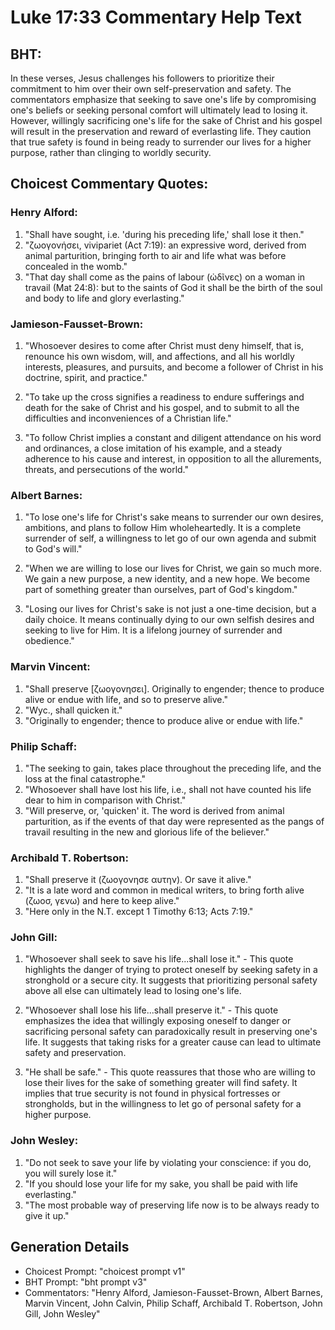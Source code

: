 # Luke 17:33 Commentary Help Text

## BHT:
In these verses, Jesus challenges his followers to prioritize their commitment to him over their own self-preservation and safety. The commentators emphasize that seeking to save one's life by compromising one's beliefs or seeking personal comfort will ultimately lead to losing it. However, willingly sacrificing one's life for the sake of Christ and his gospel will result in the preservation and reward of everlasting life. They caution that true safety is found in being ready to surrender our lives for a higher purpose, rather than clinging to worldly security.

## Choicest Commentary Quotes:
### Henry Alford:
1. "Shall have sought, i.e. 'during his preceding life,' shall lose it then."
2. "ζωογονήσει, vivipariet (Act 7:19): an expressive word, derived from animal parturition, bringing forth to air and life what was before concealed in the womb."
3. "That day shall come as the pains of labour (ὠδῖνες) on a woman in travail (Mat 24:8): but to the saints of God it shall be the birth of the soul and body to life and glory everlasting."

### Jamieson-Fausset-Brown:
1. "Whosoever desires to come after Christ must deny himself, that is, renounce his own wisdom, will, and affections, and all his worldly interests, pleasures, and pursuits, and become a follower of Christ in his doctrine, spirit, and practice."

2. "To take up the cross signifies a readiness to endure sufferings and death for the sake of Christ and his gospel, and to submit to all the difficulties and inconveniences of a Christian life."

3. "To follow Christ implies a constant and diligent attendance on his word and ordinances, a close imitation of his example, and a steady adherence to his cause and interest, in opposition to all the allurements, threats, and persecutions of the world."

### Albert Barnes:
1. "To lose one's life for Christ's sake means to surrender our own desires, ambitions, and plans to follow Him wholeheartedly. It is a complete surrender of self, a willingness to let go of our own agenda and submit to God's will."

2. "When we are willing to lose our lives for Christ, we gain so much more. We gain a new purpose, a new identity, and a new hope. We become part of something greater than ourselves, part of God's kingdom."

3. "Losing our lives for Christ's sake is not just a one-time decision, but a daily choice. It means continually dying to our own selfish desires and seeking to live for Him. It is a lifelong journey of surrender and obedience."

### Marvin Vincent:
1. "Shall preserve [ζωογονησει]. Originally to engender; thence to produce alive or endue with life, and so to preserve alive." 
2. "Wyc., shall quicken it." 
3. "Originally to engender; thence to produce alive or endue with life."

### Philip Schaff:
1. "The seeking to gain, takes place throughout the preceding life, and the loss at the final catastrophe."
2. "Whosoever shall have lost his life, i.e., shall not have counted his life dear to him in comparison with Christ."
3. "Will preserve, or, 'quicken' it. The word is derived from animal parturition, as if the events of that day were represented as the pangs of travail resulting in the new and glorious life of the believer."

### Archibald T. Robertson:
1. "Shall preserve it (ζωογονησε αυτην). Or save it alive."
2. "It is a late word and common in medical writers, to bring forth alive (ζωοσ, γενω) and here to keep alive."
3. "Here only in the N.T. except 1 Timothy 6:13; Acts 7:19."

### John Gill:
1. "Whosoever shall seek to save his life...shall lose it." - This quote highlights the danger of trying to protect oneself by seeking safety in a stronghold or a secure city. It suggests that prioritizing personal safety above all else can ultimately lead to losing one's life.

2. "Whosoever shall lose his life...shall preserve it." - This quote emphasizes the idea that willingly exposing oneself to danger or sacrificing personal safety can paradoxically result in preserving one's life. It suggests that taking risks for a greater cause can lead to ultimate safety and preservation.

3. "He shall be safe." - This quote reassures that those who are willing to lose their lives for the sake of something greater will find safety. It implies that true security is not found in physical fortresses or strongholds, but in the willingness to let go of personal safety for a higher purpose.

### John Wesley:
1. "Do not seek to save your life by violating your conscience: if you do, you will surely lose it." 
2. "If you should lose your life for my sake, you shall be paid with life everlasting." 
3. "The most probable way of preserving life now is to be always ready to give it up."


## Generation Details
- Choicest Prompt: "choicest prompt v1"
- BHT Prompt: "bht prompt v3"
- Commentators: "Henry Alford, Jamieson-Fausset-Brown, Albert Barnes, Marvin Vincent, John Calvin, Philip Schaff, Archibald T. Robertson, John Gill, John Wesley"
